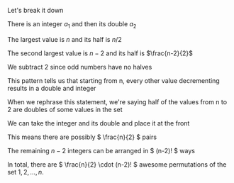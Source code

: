 Let's break it down

There is an integer $a_1$ and then its double $a_2$

The largest value is $n$ and its half is $n/2$

The second largest value is $n-2$ and its half is $\frac{n-2}{2}$

We subtract 2 since odd numbers have no halves

This pattern tells us that starting from n, every other value decrementing results in a double and integer

When we rephrase this statement, we're saying half of the values from n to 2 are doubles of some values in the set

We can take the integer and its double and place it at the front

This means there are possibly $ \frac{n}{2} $ pairs

The remaining $n-2$ integers can be arranged in $ (n-2)! $ ways

In total, there are $ \frac{n}{2} \cdot (n-2)! $ awesome permutations of the set ${1, 2, ..., n}$.
